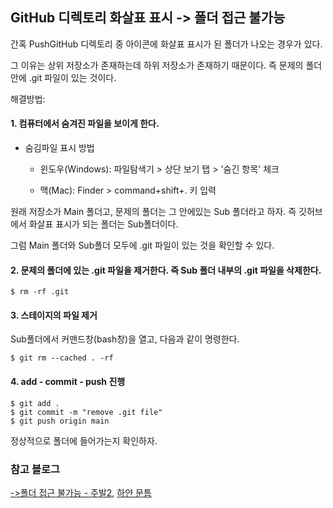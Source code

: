 ## GitHub 디렉토리 화살표 표시 -> 폴더 접근 불가능
간혹 PushGitHub 디렉토리 중 아이콘에 화살표 표시가 된 폴더가 나오는 경우가 있다.

그 이유는 상위 저장소가 존재하는데 하위 저장소가 존재하기 때문이다. 즉 문제의 폴더 안에 .git 파일이 있는 것이다.

해결방법:

#### 1. 컴퓨터에서 숨겨진 파일을 보이게 한다.

* 숨김파일 표시 방법

  - 윈도우(Windows): 파일탐색기 > 상단 보기 탭 > '숨긴 항목' 체크

  - 맥(Mac): Finder > command+shift+. 키 입력
  
원래 저장소가 Main 폴더고, 문제의 폴더는 그 안에있는 Sub 폴더라고 하자. 즉 깃허브에서 화살표 표시가 되는 폴더는 Sub폴더이다.
  
그럼 Main 폴더와 Sub폴더 모두에 .git 파일이 있는 것을 확인할 수 있다.
  
#### 2. 문제의 폴더에 있는 .git 파일을 제거한다. 즉 Sub 폴더 내부의 .git 파일을 삭제한다.

```git 
$ rm -rf .git 
```

#### 3. 스테이지의 파일 제거

Sub폴더에서 커맨드창(bash창)을 열고, 다음과 같이 명령한다.
```git
$ git rm --cached . -rf
```
#### 4. add - commit - push 진행

```git
$ git add .
$ git commit -m "remove .git file"
$ git push origin main

```

정상적으로 폴더에 들어가는지 확인하자.


### 참고 블로그
[->폴더 접근 불가능 - 주발2](https://zzang9ha.tistory.com/346), [하얀 문틈](https://shortcuts.tistory.com/30)


